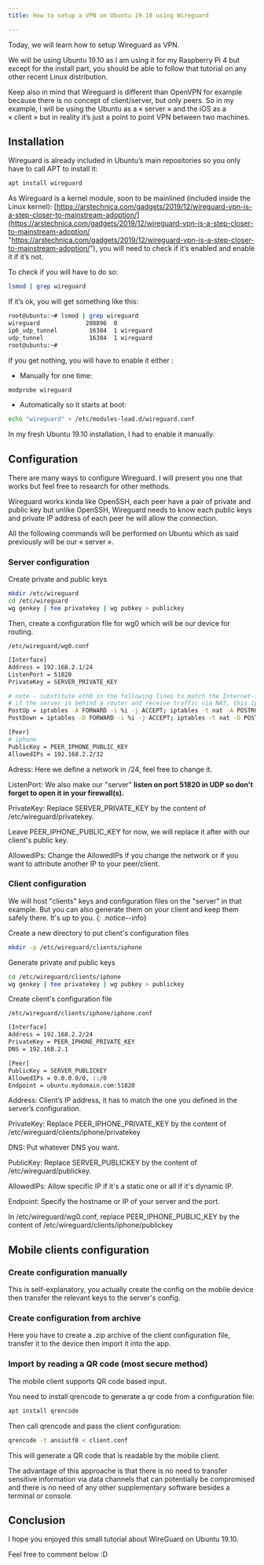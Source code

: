 ```yaml
---
title: How to setup a VPN on Ubuntu 19.10 using Wireguard

---
```

Today, we will learn how to setup Wireguard as VPN.

We will be using Ubuntu 19.10 as I am using it for my Raspberry Pi 4 but except for the install part, you should be able to follow that tutorial on any other recent Linux distribution.

Keep also in mind that Wireguard is different than OpenVPN for example because there is no concept of client/server, but only peers. So in my example, I will be using the Ubuntu as a « server » and the iOS as a « client » but in reality it’s just a point to point VPN between two machines.

## Installation

Wireguard is already included in Ubuntu’s main repositories so you only have to call APT to install it:

```bash
apt install wireguard
```

As Wireguard is a kernel module, soon to be mainlined (included inside the Linux kernel): [https://arstechnica.com/gadgets/2019/12/wireguard-vpn-is-a-step-closer-to-mainstream-adoption/](https://arstechnica.com/gadgets/2019/12/wireguard-vpn-is-a-step-closer-to-mainstream-adoption/ "https://arstechnica.com/gadgets/2019/12/wireguard-vpn-is-a-step-closer-to-mainstream-adoption/"), you will need to check if it’s enabled and enable it if it’s not.

To check if you will have to do so:

```bash
lsmod | grep wireguard
```

If it’s ok, you will get something like this:

```bash
root@ubuntu:~# lsmod | grep wireguard
wireguard             208896  0
ip6_udp_tunnel         16384  1 wireguard
udp_tunnel             16384  1 wireguard
root@ubuntu:~#
```

If you get nothing, you will have to enable it either :

* Manually for one time:

```bash
modprobe wireguard
```

* Automatically so it starts at boot:

```bash
echo "wireguard" > /etc/modules-load.d/wireguard.conf
```

In my fresh Ubuntu 19.10 installation, I had to enable it manually.

## Configuration

There are many ways to configure Wireguard. I will present you one that works but feel free to research for other methods.

Wireguard works kinda like OpenSSH, each peer have a pair of private and public key but  unlike OpenSSH, Wireguard needs to know each public keys and private IP address of each peer he will allow the connection.

All the following commands will be performed on Ubuntu which as said previously will be our « server ».

### Server configuration

Create private and public keys

```bash
mkdir /etc/wireguard
cd /etc/wireguard
wg genkey | tee privatekey | wg pubkey > publickey
```

Then, create a configuration file for wg0 which will be our device for routing.

    /etc/wireguard/wg0.conf

```bash
[Interface]
Address = 192.168.2.1/24
ListenPort = 51820
PrivateKey = SERVER_PRIVATE_KEY

# note - substitute eth0 in the following lines to match the Internet-facing interface
# if the server is behind a router and receive traffic via NAT, this iptables rules are not needed
PostUp = iptables -A FORWARD -i %i -j ACCEPT; iptables -t nat -A POSTROUTING -o eth0 -j MASQUERADE
PostDown = iptables -D FORWARD -i %i -j ACCEPT; iptables -t nat -D POSTROUTING -o eth0 -j MASQUERADE

[Peer]
# iphone
PublicKey = PEER_IPHONE_PUBLIC_KEY
AllowedIPs = 192.168.2.2/32
```

Adress: Here we define a network in /24, feel free to change it.

ListenPort: We also make our "server" **listen on port 51820 in UDP so don't forget to open it in your firewall(s).**

PrivateKey: Replace SERVER_PRIVATE_KEY by the content of /etc/wireguard/privatekey.

Leave PEER_IPHONE_PUBLIC_KEY for now, we will replace it after with our client's public key.

AllowedIPs: Change the AllowedIPs if you change the network or if you want to attribute another IP to your peer/client.

### Client configuration

We will host "clients" keys and configuration files on the "server" in that example. But you can also generate them on your client and keep them safely there. It's up to you. {: .notice--info}

Create a new directory to put client's configuration files

```bash
mkdir -p /etc/wireguard/clients/iphone
```

Generate private and public keys

```bash
cd /etc/wireguard/clients/iphone
wg genkey | tee privatekey | wg pubkey > publickey
```

Create client's configuration file

    /etc/wireguard/clients/iphone/iphone.conf

```bash
[Interface]
Address = 192.168.2.2/24
PrivateKey = PEER_IPHONE_PRIVATE_KEY
DNS = 192.168.2.1

[Peer]
PublicKey = SERVER_PUBLICKEY
AllowedIPs = 0.0.0.0/0, ::/0
Endpoint = ubuntu.mydomain.com:51820
```

Address: Client’s IP address, it has to match the one you defined in the server’s configuration.

PrivateKey: Replace PEER_IPHONE_PRIVATE_KEY by the content of /etc/wireguard/clients/iphone/privatekey

DNS: Put whatever DNS you want.

PublicKey: Replace SERVER_PUBLICKEY by the content of /etc/wireguard/publickey.

AllowedIPs: Allow specific IP if it's a static one or all if it's dynamic IP.

Endpoint: Specify the hostname or IP of your server and the port.

In /etc/wireguard/wg0.conf, replace PEER_IPHONE_PUBLIC_KEY by the content of /etc/wireguard/clients/iphone/publickey

## Mobile clients configuration

### Create configuration manually

This is self-explanatory, you actually create the config on the mobile device then transfer the relevant keys to the server's config.

### Create configuration from archive

Here you have to create a .zip archive of the client configuration file, transfer it to the device then import it into the app.

### Import by reading a QR code (most secure method)

The mobile client supports QR code based input.

You need to install qrencode to generate a qr code from a configuration file:

```bash
apt install qrencode
```

Then call qrencode and pass the client configuration:

```bash
qrencode -t ansiutf8 < client.conf
```

This will generate a QR code that is readable by the mobile client.

The advantage of this approache is that there is no need to transfer sensitive information via data channels that can potentially be compromised and there is no need of any other supplementary software besides a terminal or console.

## Conclusion

I hope you enjoyed this small tutorial about WireGuard on Ubuntu 19.10.

Feel free to comment below :D